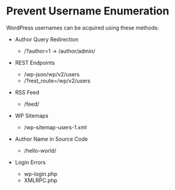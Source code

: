 # Prevent Username Enumeration

WordPress usernames can be acquired using these methods:

- Author Query Redirection
    - /?author=1  ->  /author/admin/

- REST Endpoints
  - /wp-json/wp/v2/users
  - /?rest_route=/wp/v2/users

- RSS Feed
  - /feed/

- WP Sitemaps
  - /wp-sitemap-users-1.xml

- Author Name in Source Code
  - /hello-world/

- Login Errors
    - wp-login.php
    - XMLRPC.php